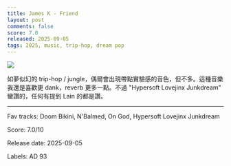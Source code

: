```yaml
---
title: James K - Friend
layout: post
comments: false
score: 7.0
released: 2025-09-05
tags: 2025, music, trip-hop, dream pop
---
```


![](https://f4.bcbits.com/img/a4120596030_16.jpg)

如夢似幻的 trip-hop / jungle，偶爾會出現帶點實驗感的音色，但不多。這種音樂我還是喜歡更 dank，reverb 更多一點。不過 "Hypersoft Lovejinx Junkdream" 蠻讚的，任何有提到 Lain 的都是讚。

---

Fav tracks: Doom Bikini, N'Balmed, On God, Hypersoft Lovejinx Junkdream

Score: 7.0/10

Release date: 2025-09-05

Labels: AD 93

